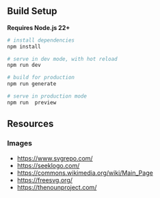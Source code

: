 
## Build Setup

**Requires Node.js 22+**

```bash
# install dependencies
npm install

# serve in dev mode, with hot reload
npm run dev

# build for production
npm run generate

# serve in production mode
npm run  preview

```

## Resources
### Images
* https://www.svgrepo.com/
* https://seeklogo.com/
* https://commons.wikimedia.org/wiki/Main_Page
* https://freesvg.org/
* https://thenounproject.com/
